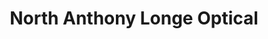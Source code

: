 ---
title: "North Anthony Longe Optical"
url: /fort-wayne/north-anthony-longe-optical/
shop: optician
---